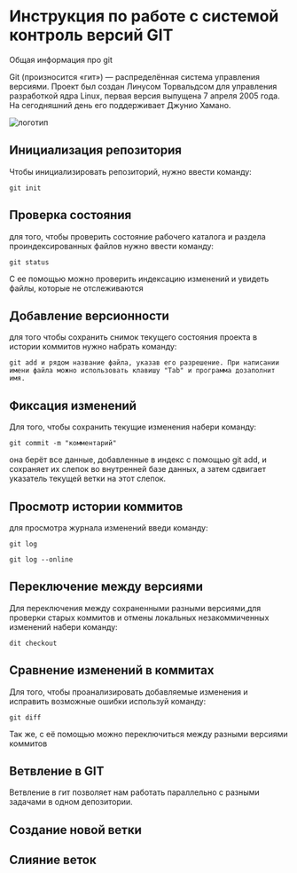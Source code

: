 # **Инструкция по работе с системой контроль версий GIT**
Общая информация про git

Git (произносится «гит») — распределённая система управления версиями. Проект был создан Линусом Торвальдсом для управления разработкой ядра Linux, первая версия выпущена 7 апреля 2005 года. На сегодняшний день его поддерживает Джунио Хамано.

![логотип](git.jpg)  

## Инициализация репозитория
Чтобы инициализировать репозиторий, нужно ввести команду:

    git init

## Проверка состояния 
для того, чтобы проверить состояние рабочего каталога и раздела проиндексированных файлов нужно ввести команду:

    git status

С ее помощью можно проверить индексацию изменений и увидеть файлы, которые не отслеживаются

## Добавление версионности
для того чтобы сохранить снимок текущего состояния проекта в истории коммитов нужно набрать команду:

    git add и рядом название файла, указав его разрешение. При написании имени файла можно использовать клавишу "Tab" и программа дозаполнит имя. 

## Фиксация изменений

Для того, чтобы сохранить текущие изменения набери команду:
    
    git commit -m "комментарий"

она берёт все данные, добавленные в индекс с помощью git add, и сохраняет их 
слепок во внутренней базе данных, а затем сдвигает указатель текущей ветки на этот слепок.   

## Просмотр истории коммитов

для просмотра журнала изменений введи команду:

    git log

    git log --online


## Переключение между версиями 
Для переключения между сохраненными разными версиями,для проверки старых коммитов и отмены локальных незакоммиченных изменений набери команду:

    dit checkout

## Сравнение изменений в коммитах

Для того, чтобы  проанализировать добавляемые изменения и исправить возможные ошибки используй команду:

    git diff

 Так же, с её помощью можно  переключиться между разными версиями коммитов

## Ветвление в GIT

Ветвление в гит позволяет нам работать параллельно с разными задачами в одном депозитории. 

## Создание новой ветки

## Слияние веток 

